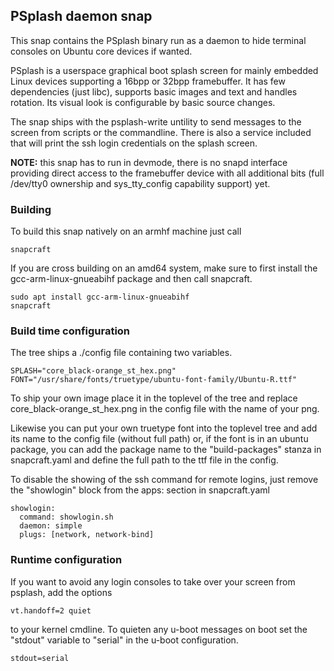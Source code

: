 ## PSplash daemon snap

This snap contains the PSplash binary run as a daemon to hide terminal consoles
on Ubuntu core devices if wanted.

PSplash is a userspace graphical boot splash screen for mainly
embedded Linux devices supporting a 16bpp or 32bpp framebuffer. It has
few dependencies (just libc), supports basic images and text and handles
rotation. Its visual look is configurable by basic source changes.

The snap ships with the psplash-write untility to send messages to the screen from
scripts or the commandline. There is also a service included that will print the ssh
login credentials on the splash screen.

**NOTE:** this snap has to run in devmode, there is no snapd interface providing direct
access to the framebuffer device with all additional bits (full /dev/tty0
ownership and sys_tty_config capability support) yet.

### Building

To build this snap natively on an armhf machine just call

    snapcraft

If you are cross building on an amd64 system, make sure to first install the
gcc-arm-linux-gnueabihf package and then call snapcraft.

    sudo apt install gcc-arm-linux-gnueabihf
    snapcraft

### Build time configuration

The tree ships a ./config file containing two variables.

    SPLASH="core_black-orange_st_hex.png"
    FONT="/usr/share/fonts/truetype/ubuntu-font-family/Ubuntu-R.ttf"

To ship your own image place it in the toplevel of the tree and replace
core_black-orange_st_hex.png in the config file with the name of your png.

Likewise you can put your own truetype font into the toplevel tree and add its name
to the config file (without full path) or, if the font is in an ubuntu package,
you can add the package name to the "build-packages" stanza in snapcraft.yaml and
define the full path to the ttf file in the config.

To disable the showing of the ssh command for remote logins, just remove the "showlogin" block
from the apps: section in snapcraft.yaml

    showlogin:
      command: showlogin.sh
      daemon: simple
      plugs: [network, network-bind]

### Runtime configuration

If you want to avoid any login consoles to take over your screen from psplash, add the options

    vt.handoff=2 quiet

to your kernel cmdline.
To quieten any u-boot messages on boot set the "stdout" variable to "serial" in the u-boot configuration.

    stdout=serial
